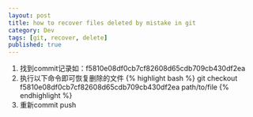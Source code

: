 ```yaml
---
layout: post
title: how to recover files deleted by mistake in git
category: Dev
tags: [git, recover, delete]
published: true
---
```


1. 找到commit记录如：f5810e08df0cb7cf82608d65cdb709cb430df2ea
2. 执行以下命令即可恢复删除的文件
{% highlight bash %}
git checkout f5810e08df0cb7cf82608d65cdb709cb430df2ea path/to/file
{% endhighlight %}
3. 重新commit push